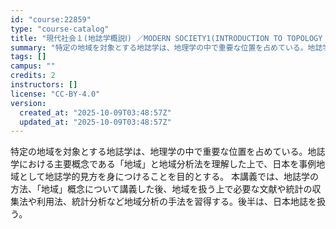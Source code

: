 ```yaml
---
id: "course:22859"
type: "course-catalog"
title: "現代社会１(地誌学概説Ⅰ) ／MODERN SOCIETY1(INTRODUCTION TO TOPOLOGY I)"
summary: "特定の地域を対象とする地誌学は、地理学の中で重要な位置を占めている。地誌学における主要概念である「地域」と地域分析法を理解した上で、日本を事例地域として地誌学的見方を身につけることを目的とする。 本講義では、地誌学の方法、「地域」概念につい…"
tags: []
campus: ""
credits: 2
instructors: []
license: "CC-BY-4.0"
version:
  created_at: "2025-10-09T03:48:57Z"
  updated_at: "2025-10-09T03:48:57Z"
---
```

特定の地域を対象とする地誌学は、地理学の中で重要な位置を占めている。地誌学における主要概念である「地域」と地域分析法を理解した上で、日本を事例地域として地誌学的見方を身につけることを目的とする。 本講義では、地誌学の方法、「地域」概念について講義した後、地域を扱う上で必要な文献や統計の収集法や利用法、統計分析など地域分析の手法を習得する。後半は、日本地誌を扱う。
